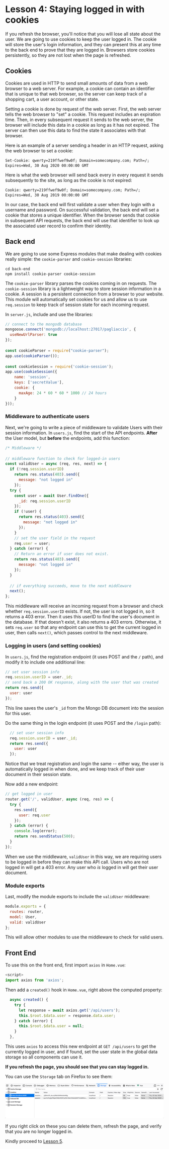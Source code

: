 # Lesson 4: Staying logged in with cookies

If you refresh the browser, you'll notice that you will lose all state about the user. We are going to use cookies to keep the user logged in. The cookie will store the user's login information, and they can present this at any time to the back end to prove that they are logged in. Browsers store cookies persistently, so they are not lost when the page is refreshed.

## Cookies

Cookies are used in HTTP to send small amounts of data from a web browser to a web server. For example, a cookie can contain an
identifier that is unique to that web browser, so the server can keep track of a shopping cart, a user account, or other state.

Setting a cookie is done by request of the web server. First, the web server tells the web browser to "set" a cookie. This request
includes an expiration time. Then, in every subsequent request it sends to the web server, the browser will include this data in a cookie
as long as it has not expired. The server can then use this data to find the state it associates with that browser.

Here is an example of a server sending a header in an HTTP request, asking the web browser to set a cookie:

```
Set-Cookie: qwerty=219ffwef9w0f; Domain=somecompany.com; Path=/; Expires=Wed, 30 Aug 2020 00:00:00 GMT
```

Here is what the web browser will send back every in every request it sends subsequently to the site, as long as the cookie is not expired:

```
Cookie: qwerty=219ffwef9w0f; Domain=somecompany.com; Path=/; Expires=Wed, 30 Aug 2019 00:00:00 GMT
```

In our case, the back end will first validate a user when they login with a username and password. On successful validation, the back end will set a cookie that stores a unique identifier. When the browser sends that cookie in subsequent API requests, the back end will use that identifier to look up the associated user record to confirm their identity.

## Back end

We are going to use some Express modules that make dealing with cookies really simple: the `cookie-parser` and `cookie-session` libraries:

```
cd back-end
npm install cookie-parser cookie-session
```

The `cookie-parser` library parses the cookies coming in on requests. The `cookie-session` library is a lightweight way to store session information in a cookie. A session is a persistent connection from a browser to your website. This module will automatically set cookies for us and allow us to use `req.session` to keep track of session state for each incoming request.

In `server.js`, include and use the libraries:

```javascript
// connect to the mongodb database
mongoose.connect('mongodb://localhost:27017/pagliaccio', {
  useNewUrlParser: true
});

const cookieParser = require("cookie-parser");
app.use(cookieParser());

const cookieSession = require('cookie-session');
app.use(cookieSession({
    name: 'session',
    keys: ['secretValue'],
    cookie: {
      maxAge: 24 * 60 * 60 * 1000 // 24 hours
    }
}));
```

### Middleware to authenticate users

Next, we're going to write a piece of middleware to validate Users with their session information. In `users.js`, find the start of the API endpoints. **After** the User model, but **before** the endpoints, add this function:

```javascript
/* Middleware */

// middleware function to check for logged-in users
const validUser = async (req, res, next) => {
  if (!req.session.userID)
    return res.status(403).send({
      message: "not logged in"
    });
  try {
    const user = await User.findOne({
      _id: req.session.userID
    });
    if (!user) {
      return res.status(403).send({
        message: "not logged in"
      });
    }
    // set the user field in the request
    req.user = user;
  } catch (error) {
    // Return an error if user does not exist.
    return res.status(403).send({
      message: "not logged in"
    });
  }

  // if everything succeeds, move to the next middleware
  next();
};
```

This middleware will receive an incoming request from a browser and check whether `req.session.userID` exists. If not, the user is not logged in, so it returns a 403 error. Then it uses this userID to find the user's document in the database. If that doesn't exist, it also returns a 403 errors. Otherwise, it sets `req.user` so that any endpoint can use this to get the current logged in user, then calls `next()`, which passes control to the next middleware.

### Logging in users (and setting cookies)

In `users.js`, find the registration endpoint (it uses POST and the `/` path), and modify it to include one additional line:

```javascript
// set user session info
req.session.userID = user._id;
// send back a 200 OK response, along with the user that was created
return res.send({
  user: user
});
```

This line saves the user's `_id` from the Mongo DB document into the session for this user.

Do the same thing in the login endpoint (it uses POST and the `/login` path):

```javascript
  // set user session info
  req.session.userID = user._id;
  return res.send({
    user: user
  });
```

Notice that we treat registration and login the same -- either way, the user is automatically logged in when done, and we keep track of their user document in their session state.

Now add a new endpoint:

```javascript
// get logged in user
router.get('/', validUser, async (req, res) => {
  try {
    res.send({
      user: req.user
    });
  } catch (error) {
    console.log(error);
    return res.sendStatus(500);
  }
});
```  

When we use the middleware, `validUser` in this way, we are requiring users to be logged in before they can make this API call. Users who are not logged in will get a 403 error. Any user who *is* logged in will get their user document.

### Module exports

Last, modify the module exports to include the `validUser` middleware:

```javascript
module.exports = {
  routes: router,
  model: User,
  valid: validUser
};
```

This will allow other modules to use the middleware to check for valid users.

## Front End

To use this on the front end, first import `axios` in `Home.vue`:

```javascript
<script>
import axios from 'axios';
```

Then add a `created()` hook in `Home.vue`, right above the computed property:

```javascript
  async created() {
    try {
      let response = await axios.get('/api/users');
      this.$root.$data.user = response.data.user;
    } catch (error) {
      this.$root.$data.user = null;
    }
  },
```

This uses `axios` to access this new endpoint at `GET /api/users` to get the currently logged in user, and if found, set the user state in the global data storage so all components can use it.

**If you refresh the page, you should see that you can stay logged in.**

You can use the `Storage` tab on Firefox to see them:

![cookies](/screenshots/cookies.png)

If you right click on these you can delete them, refresh the page, and verify that you are no longer logged in.

Kindly proceed to [Lesson 5](/tutorials/lesson5.md).
